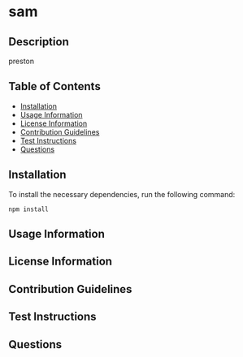 
  # sam

  ## Description
  preston

  ## Table of Contents
  - [Installation](#installation)
  - [Usage Information](#usage-information)
  - [License Information](#usage-information)
  - [Contribution Guidelines](#contribution-guidelines)
  - [Test Instructions](#test-instructions)
  - [Questions](#questions)

  ## Installation
  To install the necessary dependencies, run the following command:
  ```
  npm install
  ```

  ## Usage Information

  ## License Information

  ## Contribution Guidelines

  ## Test Instructions

  ## Questions

